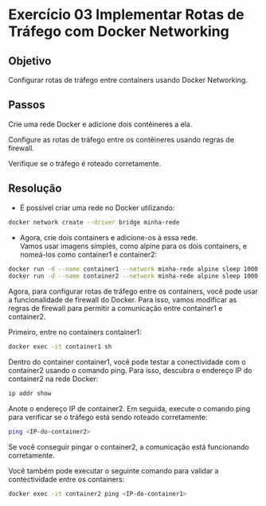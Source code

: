 # Exercício 03 Implementar Rotas de Tráfego com Docker Networking

## Objetivo
Configurar rotas de tráfego entre containers usando Docker Networking.  

## Passos

Crie uma rede Docker e adicione dois contêineres a ela.  

Configure as rotas de tráfego entre os contêineres usando regras de firewall.  

Verifique se o tráfego é roteado corretamente.   

## Resolução
- É possível criar uma rede no Docker utilizando:  

```bash
docker network create --driver bridge minha-rede
```

- Agora, crie dois containers e adicione-os à essa rede.  
Vamos usar imagens simples, como alpine para os dois containers, e nomeá-los como container1 e container2:
```bash
docker run -d --name container1 --network minha-rede alpine sleep 1000
docker run -d --name container2 --network minha-rede alpine sleep 1000
```

Agora, para configurar rotas de tráfego entre os containers, você pode usar a funcionalidade de firewall do Docker. Para isso, vamos modificar as regras de firewall para permitir a comunicação entre container1 e container2.

Primeiro, entre no containers container1:
```bash
docker exec -it container1 sh
```

Dentro do container container1, você pode testar a conectividade com o container2 usando o comando ping. Para isso, descubra o endereço IP do container2 na rede Docker:
```bash
ip addr show
```

Anote o endereço IP de container2. Em seguida, execute o comando ping para verificar se o tráfego está sendo roteado corretamente:
```bash
ping <IP-do-container2>
```

Se você conseguir pingar o container2, a comunicação está funcionando corretamente.

Você também pode executar o seguinte comando para validar a contectividade entre os containers:
```bash
docker exec -it container2 ping <IP-do-container1>
```